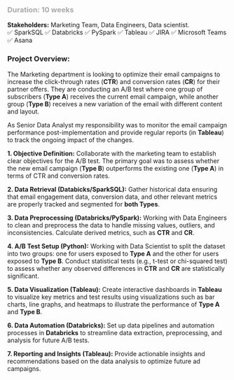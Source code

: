 ### <font style="color : darkgrey">Duration: 10 weeks</font> <br>
**Stakeholders:** Marketing Team, Data Engineers, Data scientist. <br>
✅ SparkSQL  ✅ Databricks ✅ PySpark  ✅ Tableau  ✅ JIRA  ✅ Microsoft Teams  ✅ Asana


  
### **Project Overview**:
  The Marketing department is looking to optimize their email campaigns to increase the click-through rates (**CTR**) and conversion rates (**CR**) for their partner offers. 
  They are conducting an A/B test where one group of subscribers (**Type A**) receives the current email campaign, while another group (**Type B**) receives a new variation 
  of the email with different content and layout.
  
  As Senior Data Analyst my responsibility was to monitor the email campaign performance post-implementation and provide regular reports (in **Tableau**) to track the ongoing impact of the changes.

**1. Objective Definition:** 
Collaborate with the marketing team to establish clear objectives for the A/B test. The primary goal was to assess whether the new email campaign (**Type B**) 
outperforms the existing one (**Type A**) in terms of CTR and conversion rates.

**2. Data Retrieval (Databicks/SparkSQL):** Gather historical data ensuring that email engagement data, conversion data, and other relevant metrics are properly tracked and segmented for **both Types**.

**3. Data Preprocessing (Databricks/PySpark):** Working with Data Engineers to clean and preprocess the data to handle missing values, outliers, and inconsistencies.
Calculate derived metrics, such as **CTR** and **CR**.

**4. A/B Test Setup (Python):** Working with Data Scientist to split the dataset into two groups: one for users exposed to **Type A** and the other for users exposed to **Type B**. Conduct statistical tests (e.g., t-test or chi-squared test) 
to assess whether any observed differences in **CTR** and **CR** are statistically significant.

**5. Data Visualization (Tableau):** Create interactive dashboards in **Tableau** to visualize key metrics and test results using visualizations such as bar charts, line graphs, and heatmaps to illustrate 
the performance of **Type A** and **Type B**.

**6. Data Automation (Databricks):** Set up data pipelines and automation processes in **Databricks** to streamline data extraction, preprocessing, and analysis for future A/B tests.

**7. Reporting and Insights (Tableau):** Provide actionable insights and recommendations based on the data analysis to optimize future ad campaigns.












    
